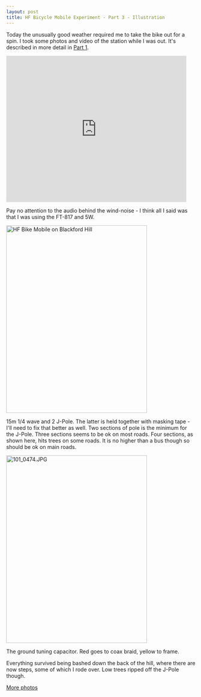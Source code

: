 ```yaml
---
layout: post
title: HF Bicycle Mobile Experiment - Part 3 - Illustration
---
```


Today the unusually good weather required me to take the bike out for
a spin. I took some photos and video of the station while I was
out. It's described in more detail in <a
href="/blog/2011/03/19/HF-Bicycle-Mobile-Experiment-Part-1.html">Part
1</a>.

<iframe title="YouTube video player" width="480" height="390"
src="http://www.youtube.com/embed/4OeF0XLYJO8" frameborder="0"
allowfullscreen></iframe>

Pay no attention to the audio behind the wind-noise - I think all I
said was that I was using the FT-817 and 5W.

<img
src="http://farm6.static.flickr.com/5309/5557283960_fc600b3d91.jpg"
width="375" height="500" alt="HF Bike Mobile on Blackford Hill" />

15m 1/4 wave and 2 J-Pole. The latter is held together with masking
tape - I'll need to fix that better as well. Two sections of pole is
the minimum for the J-Pole. Three sections seems to be ok on most
roads. Four sections, as shown here, hits trees on some roads. It is
no higher than a bus though so should be ok on main roads.

<img
src="http://farm6.static.flickr.com/5252/5557297492_6a1be9e006.jpg"
width="375" height="500" alt="101_0474.JPG" />

The ground tuning capacitor. Red goes to coax braid, yellow to frame.

Everything survived being bashed down the back of the hill, where
there are now steps, some of which I rode over. Low trees ripped off
the J-Pole though.

<a href="http://www.flickr.com/photos/58967572@N03/sets/72157626343215344/">More photos</a>